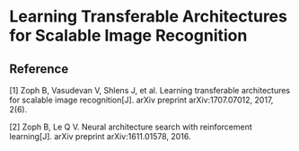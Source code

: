 # Learning Transferable Architectures for Scalable Image Recognition

## Reference

[1] Zoph B, Vasudevan V, Shlens J, et al. Learning transferable architectures for scalable image recognition[J]. arXiv preprint arXiv:1707.07012, 2017, 2(6).

[2] Zoph B, Le Q V. Neural architecture search with reinforcement learning[J]. arXiv preprint arXiv:1611.01578, 2016.
